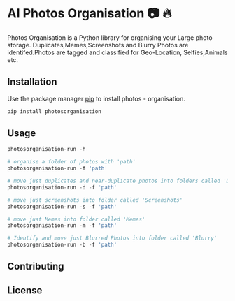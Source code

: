 # AI Photos Organisation :camera: :fire:

Photos Organisation is a Python library for organising your Large photo storage. Duplicates,Memes,Screenshots and Blurry Photos are identifed.Photos are tagged and classified for Geo-Location, Selfies,Animals etc.

## Installation

Use the package manager [pip](https://pip.pypa.io/en/stable/) to install photos - organisation.

```bash
pip install photosorganisation
```

## Usage

```python
photosorganisation-run -h

# organise a folder of photos with 'path'
photosorganisation-run -f 'path'

# move just duplicates and near-duplicate photos into folders called 'Duplicates' & 'Similar'
photosorganisation-run -d -f 'path'

# move just screenshots into folder called 'Screenshots'
photosorganisation-run -s -f 'path'

# move just Memes into folder called 'Memes'
photosorganisation-run -m -f 'path'

# Identify and move just Blurred Photos into folder called 'Blurry'
photosorganisation-run -b -f 'path'
```

## Contributing


## License

